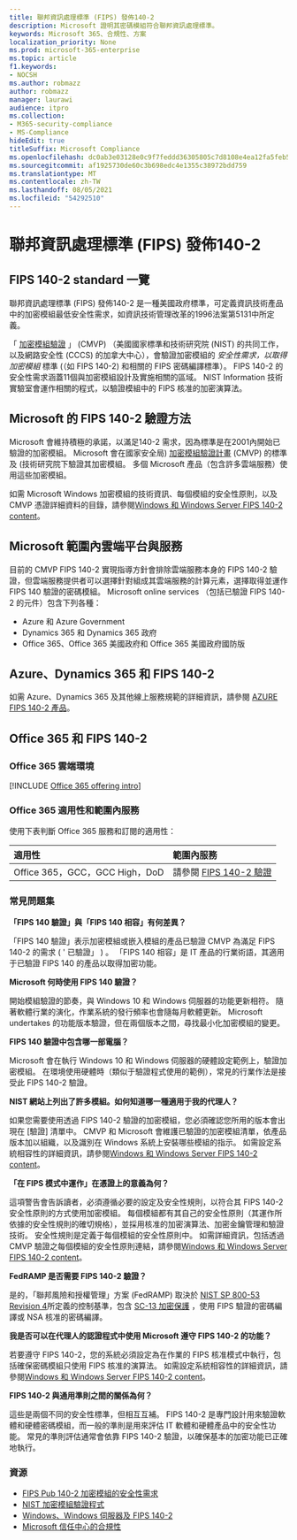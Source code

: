 ```yaml
---
title: 聯邦資訊處理標準 (FIPS) 發佈140-2
description: Microsoft 證明其密碼模組符合聯邦資訊處理標準。
keywords: Microsoft 365、合規性、方案
localization_priority: None
ms.prod: microsoft-365-enterprise
ms.topic: article
f1.keywords:
- NOCSH
ms.author: robmazz
author: robmazz
manager: laurawi
audience: itpro
ms.collection:
- M365-security-compliance
- MS-Compliance
hideEdit: true
titleSuffix: Microsoft Compliance
ms.openlocfilehash: dc0ab3e03128e0c9f7feddd36305805c7d8108e4ea12fa5feb5095bdc183e7f1
ms.sourcegitcommit: af1925730de60c3b698edc4e1355c38972bdd759
ms.translationtype: MT
ms.contentlocale: zh-TW
ms.lasthandoff: 08/05/2021
ms.locfileid: "54292510"
---
```

# <a name="federal-information-processing-standard-fips-publication-140-2"></a>聯邦資訊處理標準 (FIPS) 發佈140-2

## <a name="fips-140-2-standard-overview"></a>FIPS 140-2 standard 一覽

聯邦資訊處理標準 (FIPS) 發佈140-2 是一種美國政府標準，可定義資訊技術產品中的加密模組最低安全性需求，如資訊技術管理改革的1996法案第5131中所定義。

「 [加密模組驗證](https://csrc.nist.gov/Projects/cryptographic-module-validation-program) 」 (CMVP) （美國國家標準和技術研究院 (NIST) 的共同工作，以及網路安全性 (CCCS) 的加拿大中心），會驗證加密模組的 *安全性需求，以取得加密模組* 標準 (（如 FIPS 140-2) 和相關的 FIPS 密碼編譯標準）。 FIPS 140-2 的安全性需求涵蓋11個與加密模組設計及實施相關的區域。 NIST Information 技術實驗室會運作相關的程式，以驗證模組中的 FIPS 核准的加密演算法。

## <a name="microsofts-approach-to-fips-140-2-validation"></a>Microsoft 的 FIPS 140-2 驗證方法

Microsoft 會維持積極的承諾，以滿足140-2 需求，因為標準是在2001內開始已驗證的加密模組。 Microsoft 會在國家安全局) [加密模組驗證計畫](https://csrc.nist.gov/Projects/cryptographic-module-validation-program) (CMVP) 的標準及 (技術研究院下驗證其加密模組。 多個 Microsoft 產品（包含許多雲端服務）使用這些加密模組。

如需 Microsoft Windows 加密模組的技術資訊、每個模組的安全性原則，以及 CMVP 憑證詳細資料的目錄，請參閱[Windows 和 Windows Server FIPS 140-2 content](https://aka.ms/AA6ehud)。

## <a name="microsoft-in-scope-cloud-platforms--services"></a>Microsoft 範圍內雲端平台與服務

目前的 CMVP FIPS 140-2 實現指導方針會排除雲端服務本身的 FIPS 140-2 驗證，但雲端服務提供者可以選擇針對組成其雲端服務的計算元素，選擇取得並運作 FIPS 140 驗證的密碼模組。 Microsoft online services （包括已驗證 FIPS 140-2 的元件）包含下列各種：

- Azure 和 Azure Government
- Dynamics 365 和 Dynamics 365 政府
- Office 365、Office 365 美國政府和 Office 365 美國政府國防版

## <a name="azure-dynamics-365-and-fips-140-2"></a>Azure、Dynamics 365 和 FIPS 140-2

如需 Azure、Dynamics 365 及其他線上服務規範的詳細資訊，請參閱 [AZURE FIPS 140-2 產品](/azure/compliance/offerings/offering-fips-140-2)。

## <a name="office-365-and-fips-140-2"></a>Office 365 和 FIPS 140-2

### <a name="office-365-cloud-environments"></a>Office 365 雲端環境

[!INCLUDE [Office 365 offering intro](../includes/o365-offering-introduction.md)]

### <a name="office-365-applicability-and-in-scope-services"></a>Office 365 適用性和範圍內服務

使用下表判斷 Office 365 服務和訂閱的適用性：

| **適用性** | **範圍內服務** |
|:------------------|:----------------------|
| Office 365，GCC，GCC High，DoD | 請參閱 [FIPS 140-2 驗證](/windows/security/threat-protection/fips-140-validation) |

### <a name="frequently-asked-questions"></a>常見問題集

**「FIPS 140 驗證」與「FIPS 140 相容」有何差異？**

「FIPS 140 驗證」表示加密模組或嵌入模組的產品已驗證 CMVP 為滿足 FIPS 140-2 的需求 ( ' 已驗證」 ) 。 「FIPS 140 相容」是 IT 產品的行業術語，其適用于已驗證 FIPS 140 的產品以取得加密功能。

**Microsoft 何時使用 FIPS 140 驗證？**

開始模組驗證的節奏，與 Windows 10 和 Windows 伺服器的功能更新相符。 隨著軟體行業的演化，作業系統的發行頻率也會隨每月軟體更新。 Microsoft undertakes 的功能版本驗證，但在兩個版本之間，尋找最小化加密模組的變更。

**FIPS 140 驗證中包含哪一部電腦？**

Microsoft 會在執行 Windows 10 和 Windows 伺服器的硬體設定範例上，驗證加密模組。 在環境使用硬體時（類似于驗證程式使用的範例），常見的行業作法是接受此 FIPS 140-2 驗證。

**NIST 網站上列出了許多模組。如何知道哪一種適用于我的代理人？**

如果您需要使用透過 FIPS 140-2 驗證的加密模組，您必須確認您所用的版本會出現在 [驗證] 清單中。 CMVP 和 Microsoft 會維護已驗證的加密模組清單，依產品版本加以組織，以及識別在 Windows 系統上安裝哪些模組的指示。 如需設定系統相容性的詳細資訊，請參閱[Windows 和 Windows Server FIPS 140-2 content](https://aka.ms/AA6ehud)。

**「在 FIPS 模式中運作」在憑證上的意義為何？**

這項警告會告訴讀者，必須遵循必要的設定及安全性規則，以符合其 FIPS 140-2 安全性原則的方式使用加密模組。 每個模組都有其自己的安全性原則（其運作所依據的安全性規則的確切規格），並採用核准的加密演算法、加密金鑰管理和驗證技術。 安全性規則是定義于每個模組的安全性原則中。 如需詳細資訊，包括透過 CMVP 驗證之每個模組的安全性原則連結，請參閱[Windows 和 Windows Server FIPS 140-2 content](https://aka.ms/AA6ehud)。

**FedRAMP 是否需要 FIPS 140-2 驗證？**

是的，「聯邦風險和授權管理」方案 (FedRAMP) 取決於 [NIST SP 800-53 Revision 4](https://nvd.nist.gov/800-53/Rev4/)所定義的控制基準，包含 [SC-13 加密保護](https://nvd.nist.gov/800-53/Rev4/control/SC-13) ，使用 FIPS 驗證的密碼編譯或 NSA 核准的密碼編譯。

**我是否可以在代理人的認證程式中使用 Microsoft 遵守 FIPS 140-2 的功能？**

若要遵守 FIPS 140-2，您的系統必須設定為在作業的 FIPS 核准模式中執行，包括確保密碼模組只使用 FIPS 核准的演算法。 如需設定系統相容性的詳細資訊，請參閱[Windows 和 Windows Server FIPS 140-2 content](https://aka.ms/AA6ehud)。

**FIPS 140-2 與通用準則之間的關係為何？**

這些是兩個不同的安全性標準，但相互互補。 FIPS 140-2 是專門設計用來驗證軟體和硬體密碼模組，而一般的準則是用來評估 IT 軟體和硬體產品中的安全性功能。 常見的準則評估通常會依靠 FIPS 140-2 驗證，以確保基本的加密功能已正確地執行。

### <a name="resources"></a>資源

- [FIPS Pub 140-2 加密模組的安全性需求](https://csrc.nist.gov/publications/fips/fips140-2/fips1402.pdf)
- [NIST 加密模組驗證程式](https://csrc.nist.gov/groups/STM/cmvp/index.html)
- [Windows、Windows 伺服器及 FIPS 140-2](/windows/security/threat-protection/fips-140-validation)
- [Microsoft 信任中心的合規性](https://www.microsoft.com/trust-center/compliance/compliance-overview)
